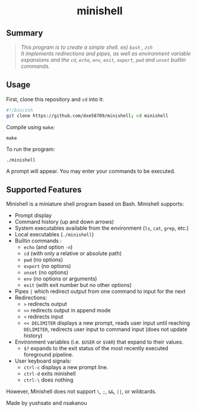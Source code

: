 <h1 align="center">
	minishell
</h1>

## Summary
> <i>This program is to create a simple shell. ex) ``bash`` , ``zsh``<br>
It implements redirections and pipes, as well as environment variable expansions and the `cd`, `echo`, `env`, `exit`, `export`, `pwd` and `unset` builtin commands.</i>

## Usage

First, clone this repository and `cd` into it:

```zsh
#!/bin/zsh
git clone https://github.com/dxe58709/minishell; cd minishell
```
Compile using `make`:
```
make
```

To run the program:

```shell
./minishell
```
A prompt will appear. You may enter your commands to be executed.

## Supported Features

Minishell is a miniature shell program based on Bash. Minishell supports:
* Prompt display
* Command history (up and down arrows)
* System executables available from the environment (`ls`, `cat`, `grep`, etc.)
* Local executables (`./minishell`)
* Builtin commands :
  * `echo` (and option `-n`)
  * `cd` (with only a relative or absolute path)
  * `pwd` (no options)
  * `export` (no options)
  * `unset` (no options)
  * `env` (no options or arguments)
  * `exit` (with exit number but no other options) 
* Pipes `|` which redirect output from one command to input for the next
* Redirections:
  * `>` redirects output
  * `>>` redirects output in append mode
  * `<` redirects input
  * `<< DELIMITER` displays a new prompt, reads user input until reaching `DELIMITER`, redirects user input to command input (does not update history)
* Environment variables (i.e. `$USER` or `$VAR`) that expand to their values.
  * `$?` expands to the exit status of the most recently executed foreground pipeline.
* User keyboard signals:
  * `ctrl-c` displays a new prompt line.
  * `ctrl-d` exits minishell
  * `ctrl-\` does nothing

However, Minishell does not support `\`, `;`, `&&`, `||`, or wildcards.<br>

Made by yushsato and nsakanou

